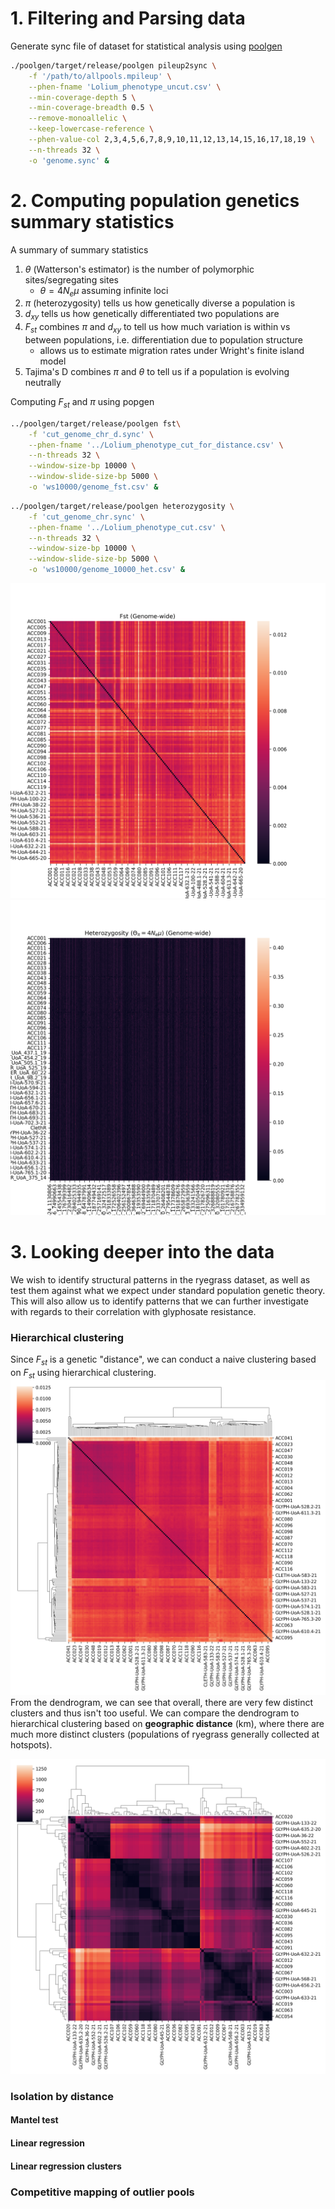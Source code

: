 # 1. Filtering and Parsing data
Generate sync file of dataset for statistical analysis using [poolgen](https://github.com/jeffersonfparil/poolgen/)
```bash
./poolgen/target/release/poolgen pileup2sync \
    -f '/path/to/allpools.mpileup' \
    --phen-fname 'Lolium_phenotype_uncut.csv' \
    --min-coverage-depth 5 \
    --min-coverage-breadth 0.5 \
    --remove-monoallelic \
    --keep-lowercase-reference \
    --phen-value-col 2,3,4,5,6,7,8,9,10,11,12,13,14,15,16,17,18,19 \
    --n-threads 32 \
    -o 'genome.sync' &
```
# 2. Computing population genetics summary statistics
A summary of summary statistics
1. $\theta$ (Watterson's estimator) is the number of polymorphic sites/segregating sites
	- $\theta = 4N_e\mu$ assuming infinite loci
2. $\pi$ (heterozygosity) tells us how genetically diverse a population is
3. $d_{xy}$ tells us how genetically differentiated two populations are
4. $F_{st}$ combines $\pi$ and $d_{xy}$ to tell us how much variation is within vs between populations, i.e. differentiation due to population structure
	- allows us to estimate migration rates under Wright's finite island model
5. Tajima's D combines $\pi$ and $\theta$ to tell us if a population is evolving neutrally

Computing $F_{st}$ and $\pi$ using popgen
```bash
../poolgen/target/release/poolgen fst\
    -f 'cut_genome_chr_d.sync' \
    --phen-fname '../Lolium_phenotype_cut_for_distance.csv' \
    --n-threads 32 \
    --window-size-bp 10000 \
    --window-slide-size-bp 5000 \
    -o 'ws10000/genome_fst.csv' &
```
```bash
../poolgen/target/release/poolgen heterozygosity \
    -f 'cut_genome_chr.sync' \
    --phen-fname '../Lolium_phenotype_cut.csv' \
    --n-threads 32 \
    --window-size-bp 10000 \
    --window-slide-size-bp 5000 \
    -o 'ws10000/genome_10000_het.csv' &
```
![Fst](https://github.com/cjdjpj/weedomics/blob/main/figures/fst.png)
![Heterozygosity](https://github.com/cjdjpj/weedomics/blob/main/figures/heterozygosity.png)
# 3. Looking deeper into the data
We wish to identify structural patterns in the ryegrass dataset, as well as test them against what we expect under standard population genetic theory.
This will also allow us to identify patterns that we can further investigate with regards to their correlation with glyphosate resistance.

### Hierarchical clustering
Since $F_{st}$ is a genetic "distance", we can conduct a naive clustering based on $F_{st}$ using hierarchical clustering.
![Hierarchical_clustering_fst](https://github.com/cjdjpj/weedomics/blob/main/figures/dendrogram_fst.png)
From the dendrogram, we can see that overall, there are very few distinct clusters and thus isn't too useful. 
We can compare the dendrogram to hierarchical clustering based on **geographic distance** (km), where there are much more distinct clusters (populations of ryegrass generally collected at hotspots).

![Hierarchical_clustering_distance](https://github.com/cjdjpj/weedomics/blob/main/figures/dendrogram_dist.png)

### Isolation by distance
#### Mantel test
#### Linear regression
#### Linear regression clusters
### Competitive mapping of outlier pools
